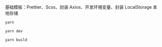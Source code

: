 基础模板：Prettier、Scss、封装 Axios、开发环境变量、封装 LocalStorage 本地存储

```sh
yarn
```

```sh
yarn dev
```

```sh
yarn build
```
